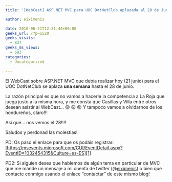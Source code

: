 ```yaml
---
title: '[WebCast] ASP.NET MVC para UOC DotNetClub aplazada al 28 de Junio'

author: eiximenis

date: 2010-06-21T12:31:44+00:00
geeks_url: /?p=1520
geeks_visits:
  - 837
geeks_ms_views:
  - 683
categories:
  - Uncategorized

---
```

El WebCast sobre ASP.NET MVC que debía realizar hoy (21 junio) para el UOC DotNetClub se aplaza **una semana** hasta el 28 de junio.

La razón principal es que no vamos a hacerle la competencia a La Roja que juega justo a la misma hora, y me consta que Casillas y Villa entre otros desean asistir al WebCast… 😛 😛 😛 Y tampoco vamos a olvidarnos de los hondureños, claro!!!

<!--more-->

Así que… nos vemos el 28!!!!

Saludos y perdonad las molestias!

PD: Os paso el enlace para que os podáis registrar: [https://msevents.microsoft.com/CUI/EventDetail.aspx?EventID=1032454315&Culture=es-ES][1]

PD2: Si alguien desea que hablemos de algún tema en particular de MVC que me mande un mensaje a mi cuenta de twitter (@<a href="http://twitter.com/eiximenis" target="_blank" rel="noopener noreferrer">eiximenis</a>) o bien que contacte conmigo usando el enlace “contactar” de este mismo blog!

 [1]: https://msevents.microsoft.com/CUI/EventDetail.aspx?EventID=1032454315&Culture=es-ES "https://msevents.microsoft.com/CUI/EventDetail.aspx?EventID=1032454315&Culture=es-ES"